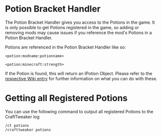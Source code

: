 # Potion Bracket Handler

The Potion Bracket Handler gives you access to the Potions in the game. It is only possible to get Potions registered in the game, so adding or removing mods may cause issues if you reference the mod's Potions in a Potion Bracket Handler.

Potions are referenced in the Potion Bracket Handler like so:

```
<potion:modname:potionname>

<potion:minecraft:strength>
```

If the Potion is found, this will return an IPotion Object.
Please refer to the [respective Wiki entry](/Vanilla/Potions/IPotion/) for further information on what you can do with these.

# Getting all Registered Potions

You can use the following command to output all registered Potions to the CraftTweaker log
```
/ct potions
/crafttweaker potions
```